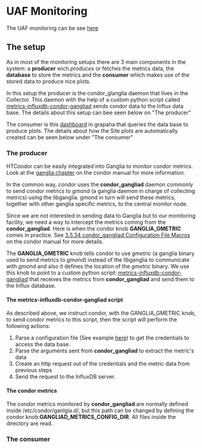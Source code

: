 # UAF Monitoring

The UAF monitoring can be see [here](https://graph.t2.ucsd.edu:3000/dashboard/db/ucsd-glideinwms-pool?orgId=1&from=now-24h&to=now&var-Sites=All)

## The setup

As in most of the monitoring setups there are 3 main components in the system: a **producer** wich *produces* or fetches the metrics data, the **database** to store the metrics and the **consumer** which makes use of the stored data to produce nice plots.

In this setup the producer is the condor_glanglia daemon that lives in the Collector. This daemon with the help of a custom python script called [metrics-influxdb-condor-gangliad](https://github.com/ddavila0/uaf_submission/blob/master/code/metrics-influxdb-condor-gangliad) sends condor data to the Influx data base. The details about this setup can bee seen below on "The producer"

The consumer is this [dashboard](https://graph.t2.ucsd.edu:3000/dashboard/db/ucsd-glideinwms-pool?orgId=1&from=now-24h&to=now&var-Sites=All) in grapaha that queries the data base to produce plots. The details about how the Site plots are automatically created can be seen below under "The consumer"

### The producer
HTCondor can be easily integrated into Ganglia to monitor condor metrics. Look at the [ganglia chapter](http://research.cs.wisc.edu/htcondor/manual/latest/Monitoring.html) on the condor manual for more information.

In the common way, condor uses the **condor_gangliad** daemon commonly to send condor metrics to *gmond* (a ganglia daemon in charge of collecting metrics) using the libganglia. gmond in turn will send these metrics, together with other ganglia specific metrics, to the central monitor node.


Since we are not interested in sending data to Ganglia but to our monitoring facility, we need a way to intercept the metrics coming from the **condor_gangliad**. Here is when the condor knob **GANGLIA_GMETRIC** comes in practice. See [3.5.34 condor_gangliad Configuration File Macros](http://research.cs.wisc.edu/htcondor/manual/latest/ConfigurationMacros.html#x33-2300003.5.34) on the condor manual for more details.

The **GANGLIA_GMETRIC** knob tells condor to use *gmetric* (a ganglia binary used to send metrics to *gmond*) instead of the libganglia to communicate with *gmond* and also it defines the location of the *gmetric* binary. We use this knob to point to a custom python script: [metrics-influxdb-condor-gangliad](https://github.com/ddavila0/uaf_submission/blob/master/code/metrics-influxdb-condor-gangliad) that receives the metrics from **condor_gangliad** and send them to the Influx database.


#### The metrics-influxdb-condor-gangliad script

As described above, we instruct condor, with the GANGLIA_GMETRIC knob, to send condor metrics to this script, then the script will perform the following actions:

1. Parse a configuration file (See example [here](https://github.com/ddavila0/uaf_submission/blob/master/code/influxdb-htcondor.conf)) to get the credentials to access the data base.
2. Parse the arguments sent from **condor_gangliad** to extract the metric's data
3. Create an http request out of the credentials and the metric data from previous steps
4. Send the request to the InfluxDB server.

#### The condor metrics

The condor metrics monitored by **condor_gangliad** are normally defined inside /etc/condor/ganlgia.d/, but this path can be changed by defining the condor knob:**GANGLIAD_METRICS_CONFIG_DIR**. All files inside the directory are read.

### The consumer


